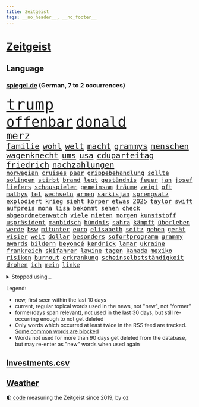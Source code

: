 ```yaml
---
title: Zeitgeist
tags: __no_header__, __no_footer__
---
```


# [Zeitgeist](https://oliz.io/zeitgeist/)

## Language

<h3><a href="https://www.spiegel.de" target="_blank">spiegel.de</a> (German, 7 to 2 occurrences)</h3>
<p style="font-family:monospace">
<span style="font-size:32pt"><a href="news_links.html#trump" class="current">trump</a></span>
<br>
<span style="font-size:28pt"><a href="news_links.html#offenbar" class="current">offenbar</a></span>
<span style="font-size:28pt"><a href="news_links.html#donald" class="current">donald</a></span>
<br>
<span style="font-size:20pt"><a href="news_links.html#merz" class="current">merz</a></span>
<br>
<span style="font-size:16pt"><a href="news_links.html#familie" class="current">familie</a></span>
<span style="font-size:16pt"><a href="news_links.html#wohl" class="current">wohl</a></span>
<span style="font-size:16pt"><a href="news_links.html#welt" class="current">welt</a></span>
<span style="font-size:16pt"><a href="news_links.html#macht" class="current">macht</a></span>
<span style="font-size:16pt"><a href="news_links.html#grammys" class="current">grammys</a></span>
<span style="font-size:16pt"><a href="news_links.html#menschen" class="current">menschen</a></span>
<span style="font-size:16pt"><a href="news_links.html#wagenknecht" class="current">wagenknecht</a></span>
<span style="font-size:16pt"><a href="news_links.html#ums" class="current">ums</a></span>
<span style="font-size:16pt"><a href="news_links.html#usa" class="current">usa</a></span>
<span style="font-size:16pt"><a href="news_links.html#cduparteitag" class="new">cduparteitag</a></span>
<span style="font-size:16pt"><a href="news_links.html#friedrich" class="current">friedrich</a></span>
<span style="font-size:16pt"><a href="news_links.html#nachzahlungen" class="current">nachzahlungen</a></span>
<br>
<span style="font-size:12pt"><a href="news_links.html#norwegian" class="current">norwegian</a></span>
<span style="font-size:12pt"><a href="news_links.html#cruises" class="new">cruises</a></span>
<span style="font-size:12pt"><a href="news_links.html#paar" class="current">paar</a></span>
<span style="font-size:12pt"><a href="news_links.html#grippebehandlung" class="new">grippebehandlung</a></span>
<span style="font-size:12pt"><a href="news_links.html#sollte" class="current">sollte</a></span>
<span style="font-size:12pt"><a href="news_links.html#solingen" class="new">solingen</a></span>
<span style="font-size:12pt"><a href="news_links.html#stirbt" class="current">stirbt</a></span>
<span style="font-size:12pt"><a href="news_links.html#brand" class="current">brand</a></span>
<span style="font-size:12pt"><a href="news_links.html#legt" class="current">legt</a></span>
<span style="font-size:12pt"><a href="news_links.html#geständnis" class="current">geständnis</a></span>
<span style="font-size:12pt"><a href="news_links.html#feuer" class="current">feuer</a></span>
<span style="font-size:12pt"><a href="news_links.html#jan" class="current">jan</a></span>
<span style="font-size:12pt"><a href="news_links.html#josef" class="new">josef</a></span>
<span style="font-size:12pt"><a href="news_links.html#liefers" class="new">liefers</a></span>
<span style="font-size:12pt"><a href="news_links.html#schauspieler" class="current">schauspieler</a></span>
<span style="font-size:12pt"><a href="news_links.html#gemeinsam" class="current">gemeinsam</a></span>
<span style="font-size:12pt"><a href="news_links.html#träume" class="current">träume</a></span>
<span style="font-size:12pt"><a href="news_links.html#zeigt" class="current">zeigt</a></span>
<span style="font-size:12pt"><a href="news_links.html#oft" class="current">oft</a></span>
<span style="font-size:12pt"><a href="news_links.html#mathys" class="current">mathys</a></span>
<span style="font-size:12pt"><a href="news_links.html#tel" class="current">tel</a></span>
<span style="font-size:12pt"><a href="news_links.html#wechseln" class="current">wechseln</a></span>
<span style="font-size:12pt"><a href="news_links.html#armen" class="current">armen</a></span>
<span style="font-size:12pt"><a href="news_links.html#sarkisjan" class="new">sarkisjan</a></span>
<span style="font-size:12pt"><a href="news_links.html#sprengsatz" class="current">sprengsatz</a></span>
<span style="font-size:12pt"><a href="news_links.html#explodiert" class="current">explodiert</a></span>
<span style="font-size:12pt"><a href="news_links.html#krieg" class="current">krieg</a></span>
<span style="font-size:12pt"><a href="news_links.html#sieht" class="current">sieht</a></span>
<span style="font-size:12pt"><a href="news_links.html#körper" class="current">körper</a></span>
<span style="font-size:12pt"><a href="news_links.html#etwas" class="current">etwas</a></span>
<span style="font-size:12pt"><a href="news_links.html#2025" class="current">2025</a></span>
<span style="font-size:12pt"><a href="news_links.html#taylor" class="current">taylor</a></span>
<span style="font-size:12pt"><a href="news_links.html#swift" class="current">swift</a></span>
<span style="font-size:12pt"><a href="news_links.html#aufpreis" class="current">aufpreis</a></span>
<span style="font-size:12pt"><a href="news_links.html#mona" class="new">mona</a></span>
<span style="font-size:12pt"><a href="news_links.html#lisa" class="current">lisa</a></span>
<span style="font-size:12pt"><a href="news_links.html#bekommt" class="current">bekommt</a></span>
<span style="font-size:12pt"><a href="news_links.html#sehen" class="current">sehen</a></span>
<span style="font-size:12pt"><a href="news_links.html#check" class="current">check</a></span>
<span style="font-size:12pt"><a href="news_links.html#abgeordnetenwatch" class="new">abgeordnetenwatch</a></span>
<span style="font-size:12pt"><a href="news_links.html#viele" class="current">viele</a></span>
<span style="font-size:12pt"><a href="news_links.html#mieten" class="current">mieten</a></span>
<span style="font-size:12pt"><a href="news_links.html#morgen" class="current">morgen</a></span>
<span style="font-size:12pt"><a href="news_links.html#kunststoff" class="new">kunststoff</a></span>
<span style="font-size:12pt"><a href="news_links.html#uspräsident" class="current">uspräsident</a></span>
<span style="font-size:12pt"><a href="news_links.html#manbidsch" class="current">manbidsch</a></span>
<span style="font-size:12pt"><a href="news_links.html#bündnis" class="current">bündnis</a></span>
<span style="font-size:12pt"><a href="news_links.html#sahra" class="current">sahra</a></span>
<span style="font-size:12pt"><a href="news_links.html#kämpft" class="current">kämpft</a></span>
<span style="font-size:12pt"><a href="news_links.html#überleben" class="current">überleben</a></span>
<span style="font-size:12pt"><a href="news_links.html#werde" class="current">werde</a></span>
<span style="font-size:12pt"><a href="news_links.html#bsw" class="current">bsw</a></span>
<span style="font-size:12pt"><a href="news_links.html#mitunter" class="current">mitunter</a></span>
<span style="font-size:12pt"><a href="news_links.html#euro" class="current">euro</a></span>
<span style="font-size:12pt"><a href="news_links.html#elisabeth" class="current">elisabeth</a></span>
<span style="font-size:12pt"><a href="news_links.html#seitz" class="current">seitz</a></span>
<span style="font-size:12pt"><a href="news_links.html#gehen" class="current">gehen</a></span>
<span style="font-size:12pt"><a href="news_links.html#gerät" class="current">gerät</a></span>
<span style="font-size:12pt"><a href="news_links.html#visier" class="current">visier</a></span>
<span style="font-size:12pt"><a href="news_links.html#weit" class="current">weit</a></span>
<span style="font-size:12pt"><a href="news_links.html#dollar" class="current">dollar</a></span>
<span style="font-size:12pt"><a href="news_links.html#besonders" class="current">besonders</a></span>
<span style="font-size:12pt"><a href="news_links.html#sofortprogramm" class="new">sofortprogramm</a></span>
<span style="font-size:12pt"><a href="news_links.html#grammy" class="current">grammy</a></span>
<span style="font-size:12pt"><a href="news_links.html#awards" class="current">awards</a></span>
<span style="font-size:12pt"><a href="news_links.html#bildern" class="current">bildern</a></span>
<span style="font-size:12pt"><a href="news_links.html#beyoncé" class="current">beyoncé</a></span>
<span style="font-size:12pt"><a href="news_links.html#kendrick" class="current">kendrick</a></span>
<span style="font-size:12pt"><a href="news_links.html#lamar" class="current">lamar</a></span>
<span style="font-size:12pt"><a href="news_links.html#ukraine" class="current">ukraine</a></span>
<span style="font-size:12pt"><a href="news_links.html#frankreich" class="current">frankreich</a></span>
<span style="font-size:12pt"><a href="news_links.html#skifahrer" class="current">skifahrer</a></span>
<span style="font-size:12pt"><a href="news_links.html#lawine" class="current">lawine</a></span>
<span style="font-size:12pt"><a href="news_links.html#tagen" class="current">tagen</a></span>
<span style="font-size:12pt"><a href="news_links.html#kanada" class="current">kanada</a></span>
<span style="font-size:12pt"><a href="news_links.html#mexiko" class="current">mexiko</a></span>
<span style="font-size:12pt"><a href="news_links.html#risiken" class="current">risiken</a></span>
<span style="font-size:12pt"><a href="news_links.html#burnout" class="current">burnout</a></span>
<span style="font-size:12pt"><a href="news_links.html#erkrankung" class="current">erkrankung</a></span>
<span style="font-size:12pt"><a href="news_links.html#scheinselbstständigkeit" class="current">scheinselbstständigkeit</a></span>
<span style="font-size:12pt"><a href="news_links.html#drohen" class="current">drohen</a></span>
<span style="font-size:12pt"><a href="news_links.html#ich" class="current">ich</a></span>
<span style="font-size:12pt"><a href="news_links.html#mein" class="current">mein</a></span>
<span style="font-size:12pt"><a href="news_links.html#linke" class="current">linke</a></span>
</p>
<details>
<summary>Stopped using...</summary>
<p class="former" style="font-size:12pt">
kämpfte(1565) schwarzen(1565) übersicht(1564) genannt(1563) hinterlassen(1563) männern(1563) reformen(1563) solle(1563) street(1563) zurzeit(1563) anne(1562) eng(1562) nationalspieler(1562) hubschrauber(1561) humanitäre(1561) mittelmeer(1561) planeten(1561) untersuchungen(1561) april(1560) beschluss(1560) bittet(1560) fischer(1560) angeblichen(1559) ausgezeichnet(1559) erhoben(1559) for(1559) fühlt(1559) führende(1559) geflüchteten(1559) liverpool(1559) tödlicher(1559) alltag(1558) einzug(1558) respekt(1558) überzeugt(1558) eingereicht(1557) präsidentschaftswahl(1557) schlag(1557) entwickelt(1556) islamischen(1556) kohle(1556) pocht(1556) trainieren(1556) berlins(1555) vereinigten(1555) absturz(1554) favoriten(1554) nationalmannschaft(1554) schüssen(1554) technik(1554) august(1553) erkrankt(1553) tokio(1553) termin(1552) verzichtet(1552) geldstrafe(1551) irak(1551) zuständige(1551) verpasst(1550) appell(1549) fliehen(1549) bewegen(1548) polnische(1548) versprochen(1548) beinahe(1547) e(1547) hund(1547) türkische(1547) attacken(1546) befreien(1546) stadion(1546) traum(1546) gekauft(1544) berater(1543) töten(1543) berühmte(1542) politikerin(1541) top(1538) ausrüstung(1537) katar(1536) spannungen(1536) aufhalten(1535) vfb(1533) katholischen(1532) wendet(1532) rang(1528) vermisste(1528) hinweis(1526) angeboten(1524) zeigten(1524) reist(1523) smartphones(1516) festgesetzt(1470) abgestürzt(1383) charles(1361) 38(1328) videoaufnahmen(1325) zentralbank(1309) seither(1306) stundenlang(1305) ausgefallen(1271) weibliche(1265) befürwortet(1255) russischem(1254) entlastung(1248) gewohnt(1230) entlasten(1215) bekräftigt(1204) volksverhetzung(1184) halbes(1183) beliebt(1169) schülerin(1166) tödlichem(1162) texte(1132) bat(1109) spektakel(1099) verweist(1086) gezwungen(1082) lohnen(1080) emotionalen(1078) aufhören(1069) spiegeltitelstory(1052) schneiden(1044) künstlerin(1027) dilemma(1022) ausstieg(1014) handys(1009) locken(1006) perfekte(993) ehrt(983) unterliegt(982) isoliert(978) exuspräsident(971) japanische(968) andrew(952) stärksten(950) setzten(938) thüringens(937) wissenschaft(927) entfernen(926) effekt(908) notruf(897) durchs(895) nation(893) peru(876) eingreifen(868) eingriff(841) asyl(832) freundschaft(828) kohl(822) schmeckt(820) fängt(799) wirtschaftliche(793) kampfjets(791) gedroht(781) abwehr(776) flogen(774) text(773) wein(773) rammt(757) aussieht(739) erlag(736) vorstandschef(722) verdächtigt(720) gravierende(719) loswerden(698) 2007(693) anlagen(682) höcke(677) begangen(672) bier(670) miami(667) übergriff(645) helmut(643) gewalttaten(641) horror(626) arbeiter(625) katrin(624) vierten(618) küche(613) absurd(599) blamiert(599) bekennt(597) greta(568) auflösung(563) lebend(562) abu(560) allgäu(556) besiegen(556) durchschnitt(554) militärisch(545) antwortet(541) geflohen(533) gedreht(530) netanyahus(530) instagrampost(529) cannabislegalisierung(520) prägen(513) betrogen(512) asylsuchende(511) sperre(509) stieß(508) amerikanischen(502) vorgang(496) achtzigerjahren(494) verspottet(484) überraschte(484) eingeschränkt(483) königshaus(475) verliebt(475) management(472) aufruhr(470) haftbefehle(464) hackerangriff(461) reagierten(450) europameisterschaft(447) finanzministerium(436) klingen(434) abschiebung(433) club(432) luftangriff(431) arbeitsrecht(430) friedlich(427) unterschätzt(424) erlässt(421) indischen(410) robbie(408) dfl(407) ausgleich(403) erschoss(403) oscarpreisträgerin(403) dfbteam(402) japanischen(402) mindestlohn(401) großstädten(399) notlage(399) leise(398) unruhen(398) 125(397) notfall(393) schulz(393) wahre(392) oma(380) athen(377) sonde(372) gesetzliche(369) passagier(368) schumacher(367) badenwürttembergischen(365) sap(360) weltstar(359) pünktlich(356) ausgang(354) notlandung(354) route(354) piloten(353) terrormiliz(351) gefühle(350) substanz(346) verprügelt(342) verbringen(339) gymnasium(338) mauer(338) wald(335) glimpflich(332) meisterschaft(331) auslösen(330) leichtathletik(330) olivia(328) zentimeter(325) eukommissionspräsidentin(322) ranking(322) falschinformationen(321) freut(320) handlungen(320) uswahlkampf(320) apples(318) maximilian(317) reklamiert(316) scheidung(316) filmset(305) schnelles(305) verbraucherpreise(305) autoindustrie(299) alters(298) haiti(297) sabrina(297) auswärtigen(296) blamage(295) tragödie(295) kümmerte(294) schöne(293) überfahrt(291) beeindruckende(290) boss(290) diana(290) israelgazakonflikt(290) dominierte(289) wade(289) royals(288) motor(287) noah(287) übergriffen(287) einbruch(286) leidenschaft(286) parlaments(286) elefanten(285) integration(285) vorgezogenen(284) graz(282) lebenslanger(281) leuten(281) zivilgesellschaft(279) fahrrad(277) vehement(277) längste(275) se(275) außergewöhnliche(273) promis(272) beeindruckt(271) bereut(270) flog(270) einflussreichsten(265) hauskauf(265) immobilie(262) laufender(262) beleidigung(260) schlägen(260) beobachtung(258) verbessert(256) heiße(255) dazn(253) geheiratet(251) prognosen(251) feier(249) gottschalk(249) vermitteln(249) beliebtesten(247) straftätern(247) ego(245) landsleute(242) verbrenneraus(242) neueste(241) entzündet(235) krimi(235) ständigen(234) verletzen(234) chris(232) daum(232) cartoonisten(231) wahlergebnis(230) absagen(229) besiegte(229) allmählich(228) vergeltungsangriff(227) nachrichtenagentur(226) salome(225) stärkste(225) surabischwili(225) tinder(225) regierungspartei(224) tourist(223) surfer(221) ausgebuht(219) bekundet(219) neuestes(217) süddeutschland(217) traurige(217) ermordeten(215) sorgten(214) fluch(213) kopfhörer(213) schwangerschaft(213) jolie(212) verfeindeten(212) funk(211) verarbeiten(211) gesteuert(209) bürgerinnen(208) exfreundin(208) kontinent(208) bewahrt(207) eingebrochen(207) lebewesen(207) talent(207) zuerst(207) berührt(206) einrichtungen(206) interaktiven(206) ursprünglich(205) umsatz(204) zeitplan(204) hingewiesen(200) beschert(199) englischer(199) nervosität(199) peinlich(199) usautobauer(198) neuartigen(197) flops(195) bootsunglück(193) un(193) besseren(192) jährlich(192) königliche(192) mick(192) ausländischen(191) vermutung(191) trip(190) wildnis(190) financial(189) kuriosen(189) ertrunken(188) gazastadt(187) lindern(187) steuert(187) plätze(185) erschüttern(183) überzeugte(183) america(182) neudelhi(182) spürt(182) atlantik(181) kindergeld(180) extinction(179) rebellion(179) grafiken(178) gehoben(177) gewürgt(175) zwölfjährige(175) hose(174) impfstoff(173) zweitligist(173) moderat(172) zugesagt(172) führungswechsel(171) erschießt(170) routinen(170) beschäftigung(168) brauchte(166) drogenkrieg(165) kinderbetreuung(165) kurzen(165) lilium(165) bordell(164) lateinamerika(162) werken(162) annulliert(161) einigkeit(161) zone(161) hüten(160) lka(160) reinhold(160) gestaltet(159) anstrengend(158) britin(158) spdmitglieder(158) beliefern(157) diebesgut(157) fels(157) notlanden(157) konjunkturflaute(155) obdachlose(155) autokraten(154) feiertagen(154) inhaftierten(154) olympiasiegerin(154) japans(153) 29jährige(152) liefen(152) 69(151) besetzen(151) raubte(151) fassade(150) hinrichtung(149) äußere(148) fischen(147) harmlose(147) obdachlosigkeit(147) tagesordnung(147) standard(146) 2011(145) asylbewerbern(145) schnäppchen(145) sohnes(144) wahlempfehlung(142) allgemeine(141) amtes(141) menschlichkeit(141) paketen(141) sydney(140) mutig(138) tschad(137) umfassend(136) gebiets(135) gelangt(135) römisches(135) hochzeitsgesellschaft(134) kabul(134) katastrophen(134) sofa(134) sternekoch(133) festlegen(132) heidenheim(131) intensivstation(131) nehme(131) neuheiten(131) tabellenführer(131) baku(130) abgefangen(129) celle(129) metas(129) chefarzt(128) geschenke(128) krebserkrankung(128) nochmals(127) nullerjahre(127) baggerfahrer(126) freigestellt(126) prorussische(126) wertet(124) intensiviert(123) leipziger(123) podcasts(123) schädel(123) segelt(123) abgeschlagen(122) heimisch(122) rechtswidrig(122) alarmierten(121) empathie(121) 98(120) anderson(119) belohnen(119) gesetzlichen(119) inselstaat(119) krankenversicherung(119) sekunde(119) weshalb(119) verbänden(118) schwerpunkt(117) strömt(117) verdiente(117) hoffnungslos(116) teilzeit(115) härteren(114) dinner(113) fassen(113) geklaute(113) marcel(113) mächtigste(113) skispringen(113) zwang(113) geliebten(110) offenheit(110) pierre(109) viralen(109) betrag(108) ecuador(108) meistert(108) prominenz(108) aufsteiger(107) grundschulen(107) prangert(107) kenntnis(106) sinkende(105) vergebung(105) wow(105) beach(104) haustiere(104) niederländisches(104) rauchen(104) republikanern(104) brooklyn(103) frisur(103) wiedereröffnung(103) finnische(102) regional(102) brett(101) einrichten(101) feierlich(101) filmbranche(101) helene(101) verwundet(101) 110(100) lungenentzündung(100) weiterem(100) fridays(99) future(99) landespolitiker(99) amber(98) anteile(98) beschwört(98) energieexperte(98) marketing(98) parteivorsitzende(98) passen(98) negativen(97) garfield(96) schweizerin(96) hacker(94) mächtigsten(94) stressig(94) womit(94) einstellungen(93) französischer(93) gestürzte(93) holger(93) ignorierte(93) pizza(93) raketenbeschuss(93) ewige(92) gründete(92) hrádecký(92) kriegsschiff(92) lukáš(92) unterschrift(92) büros(91) oppositionsführer(91) ähnliches(91) hauptverdächtigen(90) agrarhändler(89) kanadische(89) knipst(89) unpassend(89) vorstellungen(89) harbor(88) made(88) tinnitus(88) botschafterin(87) einstellung(87) klaut(87) volkswagenkonzern(87) holocaustüberlebenden(86) restmüll(86) schüchterne(86) entsorgt(85) ukrainepolitik(85) wirke(85) airlinechef(84) downsyndrom(84) fahrradaktivist(84) flugtaxistartup(84) gekoppelt(84) graben(84) ideale(84) mccallum(84) cyberattacke(83) freigelegt(83) humanitärer(83) manipulieren(83) spielfilm(83) videospielen(83) achttausender(82) ausgebaut(82) fraktionen(82) natenom(82) thunberg(82) transportierte(82) wittern(82) einflussnahme(81) erkenntnissen(81) schriftstellerinnen(81) soziologe(81) elektrogeräte(80) holocaustüberlebende(80) konzernchefs(80) kulturelles(80) lilly(80) wilson(80) ausfällig(79) eintrag(79) elfjähriges(79) energiesektor(79) meuthen(79) politikbetrieb(79) schweigeminute(79) wovon(79) abschrecken(78) anschein(78) gazas(78) han(78) polizeiruf(78) sprit(78) 40jährigen(77) bemannten(77) emotionales(77) honoriert(77) reizgas(77) renault(77) spiderman(77) wright(77) zusammenprall(77) flugkörper(76) hauptdarsteller(76) lucy(76) schachwelt(76) brettspiele(75) porträts(75) erntezeit(74) fatal(74) herzliche(74) hochküche(74) mutterschutz(74) rwe(74) bierflasche(73) jake(73) kliniken(73) laufe(73) natobeitritt(73) reaktiviert(73) beharrlich(72) gibt's(72) leicester(72) zünden(72) arbeitsagentur(71) berlincharlottenburg(71) fremdes(71) misstrauisch(71) zentral(71) größtenteils(70) komplimente(70) louisiana(70) mittagessen(70) moldaus(70) radaktivisten(70) solar(70) verlost(70) yellen(70) joggen(69) kap(69) mohammadi(69) narges(69) neuerdings(69) wohnungssuche(69) ally(68) fernhalten(68) ludwigshafen(68) pally(68) psychoanalytiker(68) tierschützern(68) unterziehen(68) wiedersehen(68) gerast(67) ginge(67) hussey(67) lara(67) nacktszene(67) produktionsfirma(67) streben(67) teilnehmerinnen(67) exchef(66) inhaltlich(66) nebenwirkungen(66) usfinanzministerin(66) allianzen(65) bundesbank(65) großzügige(65) milchbauern(65) talfahrt(65) aufstand(64) kurden(64) militäranlagen(64) schädlich(64) spezialisten(64) systematischen(64) zigarettenkonsum(64) celsius(63) gefahndet(63) geklaut(63) gesetzlicher(63) großzügigen(63) lopez(63) schadet(63) aufenthaltsort(62) automarkt(62) cheney(62) parteiinterne(62) reichsbürgern(62) wehrdienst(62) europäisch(61) meeresboden(61) ramin(61) ungesund(61) 500000(60) besaßen(60) deutschrussen(60) finanzierungslücken(60) mordrate(60) pose(60) vatikan(60) vegan(60) zurückgreifen(60) alpinismus(59) bumble(59) datingapps(59) entdecker(59) hartmann(59) musikproduzent(59) synthetische(59) weihnachtszeit(59) wovor(59) diebin(58) entmachtet(58) finanzieren(58) göttlich(58) maskiert(58) möchten(58) platzen(58) tiramisu(58) tortenheber(58) traditionell(58) unsichere(58) webseiten(58) young(58) überführt(58) arbeitern(57) gottesdienst(57) heinrich(57) kabinettsposten(57) kurdinnen(57) kurdischen(57) missbrauchsvorwürfe(57) nutzung(57) paaren(57) gezählt(56) knappen(56) anklagen(55) gefeierten(55) heiliges(55) kopfschuss(55) ausbilden(54) auswählt(54) familienfreundliche(54) fantasiert(54) grimes(54) kommendes(54) ranghohen(54) sicherheitslücken(54) frederik(53) gazprom(53) make(53) socialmediaverbot(53) sportlerin(53) arbeitsvertrag(52) euregierungschefs(52) fußballkommentator(52) indonesische(52) küchentisch(52) lebenszeit(52) sanaa(52) albern(51) argwohn(51) benötigte(51) bosse(51) briefporto(51) gamer(51) glocken(51) maack(51) terrorakt(51) anonyme(50) bewältigt(50) feuerwerk(50) gestorbenen(50) maue(50) rächen(50) bangt(49) einreisekontrollen(49) kartons(49) kaspischen(49) kälter(49) neuwahl(49) polizeifahrzeug(49) römischen(49) ansprache(48) anweisung(48) bemühte(48) lieferstopp(48) nacktbilder(48) quarter(48) segler(48) versicherte(48) wirtschaftsweise(48) edinburgh(47) geplündert(47) linnemann(47) missbrauchsvorwürfen(47) mitfavorit(47) nachtklub(47) rechtsaußenpartei(47) reue(47) supertalent(47) wintereinbruch(47) bildungsminister(46) chirurgie(46) french(46) südkoreas(46) tyler(46) usmilliardär(46) schneien(45) 2024/2025(44) abheben(44) extra(44) feindliches(44) gazpromkonzern(44) gegenstand(44) hilfspaket(44) akten(43) duett(43) komplikationen(43) portauprince(43) redakteure(43) redakteurinnen(43) schwäbischen(43) technologisch(43) turbulenten(43) unglücks(43) zugreisen(43) 40jähriger(42) ballauf(42) durchsuchungsbeschluss(42) fiennes(42) mobilität(42) verse(42) wembanyama(42) wetterbedingungen(42) wochenlangen(42) 1984(41) nader(41) paschke(41) pius(41) prügeln(41) säuglinge(41) unterstellte(41) barrier(40) feiertage(40) ipswich(40) mythen(40) schäfer(40) seniorenheim(40) trinke(40) elektromodelle(39) erinnerte(39) haftbedingungen(39) kalkuliert(39) kapitalismus(39) kasachstan(39) purzeln(39) verordnet(39) vorläufig(39) abschlüsse(38) bepöbelt(38) nikolaus(38) schrieben(38) skispringerinnen(38) verbittern(38) aufzugeben(37) ausgebildete(37) löwe(37) traumpaar(37) ungleicher(37) derselben(36) drogenkartelle(36) familienfeier(36) jeans(36) mittelstreckenrakete(36) schachwm(36) schiffsunglück(36) sexarbeiterinnen(36) skigebiet(36) barbra(35) block(35) christmas(35) fidelius(35) schmid(35) selbstgebauten(35) streisand(35) undercover(35) weihnachtsshow(35) grüßen(34) kardinal(34) konflikten(34) männlichkeit(34) verkündung(34) wildpark(34) georgiens(33) missglückte(33) prostituierten(33) senegal(33) cadillac(32) gadgets(32) gelagert(32) kempten(32) kohlekraftwerke(32) protestierende(32) präsidentenwahl(32) stadtbild(32) teure(32) volle(32) weihnachtsmann(32) 400000(31) dauerherrscher(31) hackergruppe(31) passierte(31) prinzip(31) uswirtschaft(31) angekündigten(30) angesehen(30) expremier(30) grausamen(30) hunderttausend(30) meteorstrom(30) nachdenken(30) botswana(29) fortgeschrittene(29) lüneburg(29) meeresgrund(29) sido(29) staatskrise(29) tabus(29) tonne(29) gebietsabtretungen(28) kriegsrecht(28) suk(28) yeol(28) cumexaffäre(27) dealern(27) engen(27) knete(27) raubkatze(27) reichsbürgerkomplex(27) totschlags(27) warburg(27) 103(26) afrikas(26) schachs(26) verbalen(26) verunsicherung(26) hagen(25) innenpolitik(25) moskaus(25) rekorde(25) vanessa(25) bußgelder(24) daraa(24) verharren(24) autobauers(23) brad(23) estland(23) geschieden(23) grüße(23) höhepunkte(23) krebsleiden(23) pitt(23) territoriale(23) bashar(22) geldanlage(22) gesundheitssystem(22) nahrung(22) wahlgang(22) zählten(22) heard(21) herrschaft(21) jacke(21) nasa(21) streitpunkt(21) venezolanische(21) warteten(21) weihnachtsgottesdienst(21) zusatzbeiträge(21) absetzung(20) amtsenthebung(20) cumex(20) einsetzt(20) fehlten(20) gedrängt(20) nicaragua(20) nicaraguas(20) ortega(20) forever(19) forschungsteam(19) griffen(19) malaria(19) schwangerschaften(19) südamerikanischen(19) abhängen(18) demure(18) großeltern(18) kuchen(18) mädchens(18) neuerungen(18) segen(18) tötungsdelikt(18) weihnachtskuchen(18) 08(17) ezb(17) feministischen(17) nachthimmel(17) versetzten(17) erneuert(16) musikern(16) münze(16) unterwerfen(16) weihnachtlichen(16) faktoren(15) iphone(15) krankenschwester(15) neuerfindung(15) wahlversprechen(15) deckel(14) htsanführer(14) niemann(14) romantisch(14) sexszenen(14) weihnachtsfeier(14) ausschließlich(13) bescheidenheit(13) eusanktionen(13) führender(13) kidman(13) minijobber(13) monika(13) forschungsschiff(12) tatortermittlerinnen(12) globus(11) grünenbundestagsabgeordneten(11) mitangeklagte(11) oleksandr(11) pankow(11) rücksicht(11) spionageverdachts(11) sportliche(11) stellungnahme(11) unterhalt(11)
</p>
</details>
<p>Legend:
<ul>
<li><span class="new">new</span>, first seen within the last 10 days</li>
<li><span class="current">current</span>, regular topical words used in the news, not "new", not "former"</li>
<li><span class="former">former(days span relevant)</span>, not used in the last 30 days, but still re-occurring enough to not get deleted</li>
<li>Only words which occurred at least twice in the RSS feed are tracked. <a href="language/filters.py">Some common words are blocked</a></li>
<li>Words not used for more than 90 days get deleted from the database, but may re-enter as "new" words when used again</li>
</ul>
</p>

## [Investments](investments.html)[.csv](investments.csv)

## [Weather](weather.html)

<footer>
<a href="javascript:toggleTheme()" class="nav">🌓</a>
<a href="https://github.com/ooz/zeitgeist">code</a> measuring the Zeitgeist since 2019, by <a href="https://oliz.io">oz</a>
</footer>
